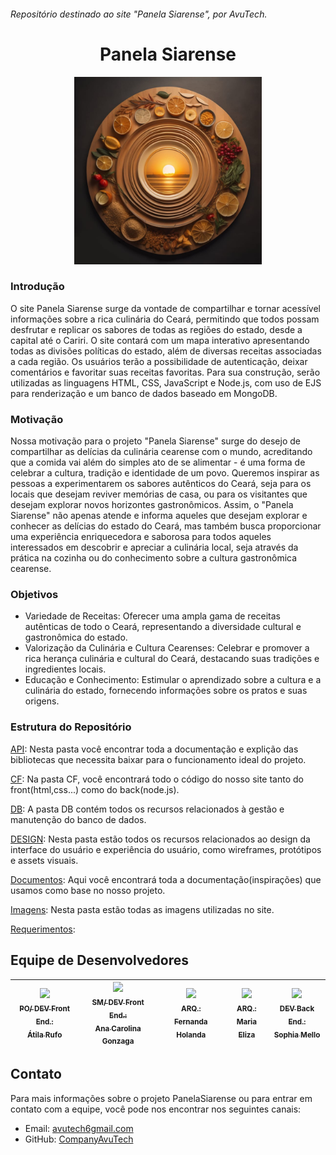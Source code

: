 ###### Repositório destinado ao site "Panela Siarense", por AvuTech.
<h1 align="center"> Panela Siarense </h1> 
<p align="center">
  <img width="300" height="300" src="https://github.com/CompanyAvuTech/Panela_Siarense/blob/main/DESIGN/Logotipo/Logo.jpg?raw=true">
</p>

### Introdução
O site Panela Siarense surge da vontade de compartilhar e tornar acessível informações sobre a rica culinária do Ceará, permitindo que todos possam desfrutar e replicar os sabores de todas as regiões do estado, desde a capital até o Cariri. O site contará com um mapa interativo apresentando todas as divisões políticas do estado, além de diversas receitas associadas a cada região. Os usuários terão a possibilidade de autenticação, deixar comentários e favoritar suas receitas favoritas. Para sua construção, serão utilizadas as linguagens HTML, CSS, JavaScript e Node.js, com uso de EJS para renderização e um banco de dados baseado em MongoDB.

### Motivação
Nossa motivação para o projeto "Panela Siarense" surge do desejo de compartilhar as delícias da culinária cearense com o mundo, acreditando que a comida vai além do simples ato de se alimentar - é uma forma de celebrar a cultura, tradição e identidade de um povo. Queremos inspirar as pessoas a experimentarem os sabores autênticos do Ceará, seja para os locais que desejam reviver memórias de casa, ou para os visitantes que desejam explorar novos horizontes gastronômicos. Assim, o "Panela Siarense" não apenas atende e informa aqueles que desejam explorar e conhecer as delícias do estado do Ceará, mas também busca proporcionar uma experiência enriquecedora e saborosa para todos aqueles interessados em descobrir e apreciar a culinária local, seja através da prática na cozinha ou do conhecimento sobre a cultura gastronômica cearense.

### Objetivos
* Variedade de Receitas: Oferecer uma ampla gama de receitas autênticas de todo o Ceará, representando a diversidade cultural e gastronômica do estado.
* Valorização da Culinária e Cultura Cearenses: Celebrar e promover a rica herança culinária e cultural do Ceará, destacando suas tradições e ingredientes locais.
* Educação e Conhecimento: Estimular o aprendizado sobre a cultura e a culinária do estado, fornecendo informações sobre os pratos e suas origens.

### Estrutura do Repositório
[API](API): Nesta pasta você encontrar toda a documentação e explição das bibliotecas que necessita baixar para o funcionamento ideal do projeto.

[CF](CF): Na pasta CF, você encontrará todo o código do nosso site tanto do front(html,css...) como do back(node.js).

[DB](DB): A pasta DB contém todos os recursos relacionados à gestão e manutenção do banco de dados.

[DESIGN](DESIGN): Nesta pasta estão todos os recursos relacionados ao design da interface do usuário e experiência do usuário, como wireframes, protótipos e assets visuais.

[Documentos](Documentos): Aqui você encontrará toda a documentação(inspirações) que usamos como base no nosso projeto. 

[Imagens](Imagens): Nesta pasta estão todas as imagens utilizadas no site.

[Requerimentos](Requeriments): 


## Equipe de Desenvolvedores 


| [<img loading="lazy" src="https://avatars.githubusercontent.com/u/113717770?v=4" width="100px"><br><sub>PO/ DEV Front End.:</sub><br><sub>Átila Rufo</sub>](https://github.com/atilarufo) | [<img loading="lazy" src="https://avatars.githubusercontent.com/u/111385282?v=4" width="100px"><br><sub>SM/ DEV Front End.:</sub><br><sub>Ana Carolina Gonzaga</sub>](https://github.com/Sasury-Ryash) | [<img loading="lazy" src="https://avatars.githubusercontent.com/u/95234698?v=4" width="100px"><br><sub>ARQ.:</sub><br><sub>Fernanda Holanda</sub>](https://github.com/fefehr13) | [<img loading="lazy" src="https://avatars.githubusercontent.com/u/113485635?v=4" width="100px"><br><sub>ARQ.:</sub><br><sub>Maria Eliza</sub>](https://github.com/elizateofilo) | [<img loading="lazy" src="https://avatars.githubusercontent.com/u/113708065?v=4" width="100px"><br><sub>DEV Back End.:</sub><br><sub>Sophia Mello</sub>](https://github.com/SophiaMel) | 
| --- | --- | --- | --- | --- | 



## Contato 

Para mais informações sobre o projeto PanelaSiarense ou para entrar em contato com a equipe, você pode nos encontrar nos seguintes canais:

- Email: [avutech6gmail.com](avutech6@gmail.com)
- GitHub: [CompanyAvuTech](https://github.com/CompanyAvuTech)

